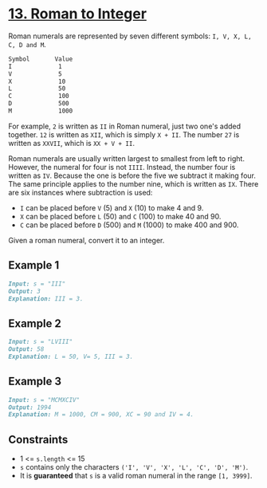 # [13. Roman to Integer](https://leetcode.com/problems/roman-to-integer/)

Roman numerals are represented by seven different symbols: `I, V, X, L, C, D and M`.

```md
Symbol       Value
I             1
V             5
X             10
L             50
C             100
D             500
M             1000
```

For example, `2` is written as `II` in Roman numeral, just two one's added together. `12` is written as `XII`, which is simply `X + II`. The number `27` is written as `XXVII`, which is `XX + V + II`.

Roman numerals are usually written largest to smallest from left to right. However, the numeral for four is not `IIII`. Instead, the number four is written as `IV`. Because the one is before the five we subtract it making four. The same principle applies to the number nine, which is written as `IX`. There are six instances where subtraction is used:

- `I` can be placed before `V` (5) and `X` (10) to make 4 and 9.
- `X` can be placed before `L` (50) and `C` (100) to make 40 and 90.
- `C` can be placed before `D` (500) and `M` (1000) to make 400 and 900.

Given a roman numeral, convert it to an integer.

## Example 1

```md
Input: s = "III"
Output: 3
Explanation: III = 3.
```

## Example 2

```md
Input: s = "LVIII"
Output: 58
Explanation: L = 50, V= 5, III = 3.
```

## Example 3

```md
Input: s = "MCMXCIV"
Output: 1994
Explanation: M = 1000, CM = 900, XC = 90 and IV = 4.
```

## Constraints

- 1 <= `s.length` <= 15
- `s` contains only the characters `('I', 'V', 'X', 'L', 'C', 'D', 'M')`.
- It is __guaranteed__ that `s` is a valid roman numeral in the range `[1, 3999]`.
